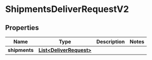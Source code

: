 
# ShipmentsDeliverRequestV2

## Properties
Name | Type | Description | Notes
------------ | ------------- | ------------- | -------------
**shipments** | [**List&lt;DeliverRequest&gt;**](DeliverRequest.md) |  | 



